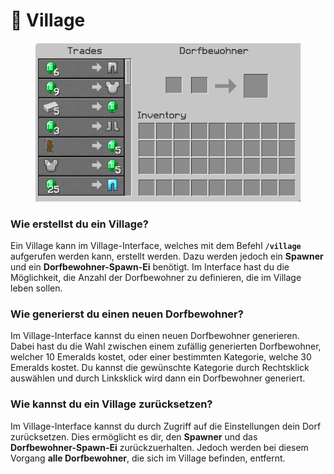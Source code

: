 # 💼 Village

<figure><img src="../.gitbook/assets/village-intro.png" alt=""><figcaption></figcaption></figure>

### Wie erstellst du ein Village?

Ein Village kann im Village-Interface, welches mit dem Befehl **`/village`** aufgerufen werden kann, erstellt werden. Dazu werden jedoch ein **Spawner** und ein **Dorfbewohner-Spawn-Ei** benötigt. Im Interface hast du die Möglichkeit, die Anzahl der Dorfbewohner zu definieren, die im Village leben sollen.

### Wie generierst du einen neuen Dorfbewohner?

Im Village-Interface kannst du einen neuen Dorfbewohner generieren. Dabei hast du die Wahl zwischen einem zufällig generierten Dorfbewohner, welcher 10 Emeralds kostet, oder einer bestimmten Kategorie, welche 30 Emeralds kostet. Du kannst die gewünschte Kategorie durch Rechtsklick auswählen und durch Linksklick wird dann ein Dorfbewohner generiert.

### Wie kannst du ein Village zurücksetzen?

Im Village-Interface kannst du durch Zugriff auf die Einstellungen dein Dorf zurücksetzen. Dies ermöglicht es dir, den **Spawner** und das **Dorfbewohner-Spawn-Ei** zurückzuerhalten. Jedoch werden bei diesem Vorgang **alle Dorfbewohner**, die sich im Village befinden, entfernt.
